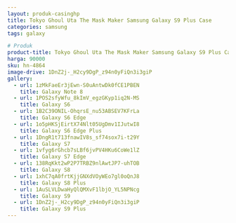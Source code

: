```yaml
---
layout: produk-casinghp
title: Tokyo Ghoul Uta The Mask Maker Samsung Galaxy S9 Plus Case
categories: samsung
tags: galaxy

# Produk
product-title: Tokyo Ghoul Uta The Mask Maker Samsung Galaxy S9 Plus Case
harga: 90000
sku: hn-4864
image-drive: 1DnZ2j-_H2cy9DgP_z94n0yFiQn3i3giP
gallery:
  - url: 1zMkFaeEr3jEwn-S0uAntwDk0fCE1PBEN
    title: Galaxy Note 8
  - url: 1POS2sfyWfu_8kImV_egzGKyp1iq2N-MS
    title: Galaxy S6
  - url: 1B2C39ONIL-OhqrsE_nu53ABSEV7KFrLa
    title: Galaxy S6 Edge
  - url: 1o5pHKSjEirtX74Nlt05UgDmv1IJutwI8
    title: Galaxy S6 Edge Plus
  - url: 1DngR1t713fnawIV8s_sf74sox7i-t29Y
    title: Galaxy S7
  - url: 1vfyg6rGhcb7sLBf6jvPV4HKu6CoWe1lZ
    title: Galaxy S7 Edge
  - url: 138RqKkt2wP2P7TRBZ9nlAwtJP7-uhTOB
    title: Galaxy S8
  - url: 1xhC7qA0frtKjjGNXdVOyWEo7gl0oQnJ8
    title: Galaxy S8 Plus
  - url: 1AuSLVLDwaHyQlQMXvF1lbjO_YL5NPNcg
    title: Galaxy S9
  - url: 1DnZ2j-_H2cy9DgP_z94n0yFiQn3i3giP
    title: Galaxy S9 Plus
---
```

